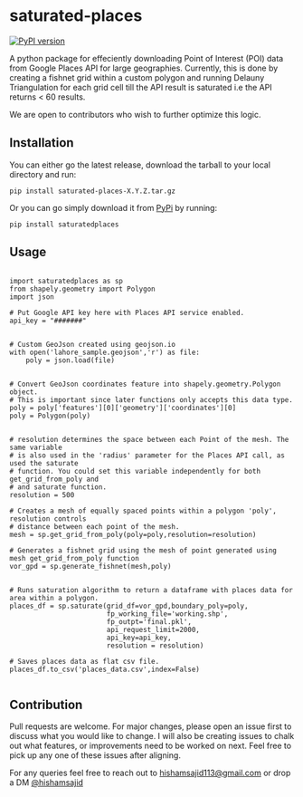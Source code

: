 # saturated-places

<!-- badges: start -->
[![PyPI version](https://badge.fury.io/py/saturatedplaces.svg)](https://badge.fury.io/py/saturatedplaces)
<!-- badges: end -->

A python package for effeciently downloading Point of Interest (POI) data from Google Places API for large geographies. Currently, this is done by creating a fishnet grid within a custom polygon and
running Delauny Triangulation for each grid cell till the API result is saturated i.e the API returns < 60 results. 

We are open to contributors who wish to further optimize this logic. 

## Installation

You can either go the latest release, download the tarball to your local directory and run: <br/>

`pip install saturated-places-X.Y.Z.tar.gz`

Or you can go simply download it from [PyPi](https://pypi.org/project/saturatedplaces/) by running: <br/>

`pip install saturatedplaces`

## Usage

```

import saturatedplaces as sp
from shapely.geometry import Polygon
import json

# Put Google API key here with Places API service enabled.
api_key = "#######"


# Custom GeoJson created using geojson.io
with open('lahore_sample.geojson','r') as file:
    poly = json.load(file)


# Convert GeoJson coordinates feature into shapely.geometry.Polygon object.
# This is important since later functions only accepts this data type.
poly = poly['features'][0]['geometry']['coordinates'][0]
poly = Polygon(poly)


# resolution determines the space between each Point of the mesh. The same variable 
# is also used in the 'radius' parameter for the Places API call, as used the saturate
# function. You could set this variable independently for both get_grid_from_poly and
# and saturate function.
resolution = 500

# Creates a mesh of equally spaced points within a polygon 'poly', resolution controls
# distance between each point of the mesh.
mesh = sp.get_grid_from_poly(poly=poly,resolution=resolution)

# Generates a fishnet grid using the mesh of point generated using mesh get_grid_from_poly function
vor_gpd = sp.generate_fishnet(mesh,poly)


# Runs saturation algorithm to return a dataframe with places data for area within a polygon.
places_df = sp.saturate(grid_df=vor_gpd,boundary_poly=poly,
                        fp_working_file='working.shp',
                        fp_outpt='final.pkl',
                        api_request_limit=2000,
                        api_key=api_key,
                        resolution = resolution)

# Saves places data as flat csv file.
places_df.to_csv('places_data.csv',index=False)


```


## Contribution

Pull requests are welcome. For major changes, please open an issue first to discuss what you would like to change.
I will also be creating issues to chalk out what features, or improvements need to be worked on next. Feel free to pick
up any one of these issues after aligning. 

For any queries feel free to reach out to hishamsajid113@gmail.com or drop a DM [@hishamsajid](https://twitter.com/hishamsajid)


